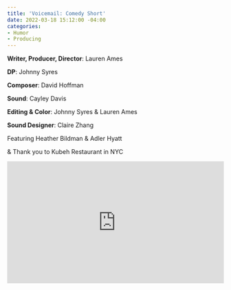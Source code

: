 ```yaml
---
title: 'Voicemail: Comedy Short'
date: 2022-03-18 15:12:00 -04:00
categories:
- Humor
- Producing
---
```


**Writer, Producer, Director**: Lauren Ames

**DP**: Johnny Syres

**Composer**: David Hoffman

**Sound**: Cayley Davis

**Editing & Color**: Johnny Syres & Lauren Ames

**Sound Designer**: Claire Zhang

Featuring Heather Bildman & Adler Hyatt

& Thank you to Kubeh Restaurant in NYC

<div style="padding:56.25% 0 0 0;position:relative;"><iframe src="https://player.vimeo.com/video/689860320?h=34d0605e40&amp;badge=0&amp;autopause=0&amp;player_id=0&amp;app_id=58479" frameborder="0" allow="autoplay; fullscreen; picture-in-picture" allowfullscreen style="position:absolute;top:0;left:0;width:100%;height:100%;" title="Voicemail_FullLength"></iframe></div><script src="https://player.vimeo.com/api/player.js"></script>
